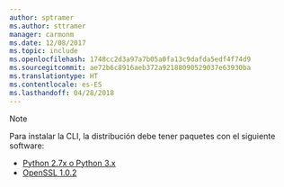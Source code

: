 ```yaml
---
author: sptramer
ms.author: sttramer
manager: carmonm
ms.date: 12/08/2017
ms.topic: include
ms.openlocfilehash: 1748cc2d3a97a7b05a0fa13c9dafda5edf4f74d9
ms.sourcegitcommit: ae72b6c8916aeb372a92188090529037e63930ba
ms.translationtype: HT
ms.contentlocale: es-ES
ms.lasthandoff: 04/28/2018
---
```

> [!NOTE]
> Para instalar la CLI, la distribución debe tener paquetes con el siguiente software:
> * [Python 2.7x o Python 3.x](https://ww.python.org/downloads/)
> * [OpenSSL 1.0.2](https://www.openssl.org/source/)
